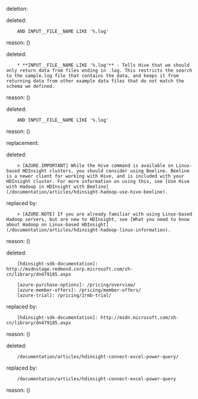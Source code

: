 deletion:

deleted:

		AND INPUT__FILE__NAME LIKE '%.log'

reason: ()

deleted:

		* **INPUT__FILE__NAME LIKE '%.log'** - Tells Hive that we should only return data from files ending in .log. This restricts the search to the sample.log file that contains the data, and keeps it from returning data from other example data files that do not match the schema we defined.

reason: ()

deleted:

		AND INPUT__FILE__NAME LIKE '%.log'

reason: ()

replacement:

deleted:

		> [AZURE.IMPORTANT] While the Hive command is available on Linux-based HDInsight clusters, you should consider using Beeline. Beeline is a newer client for working with Hive, and is included with your HDInsight cluster. For more information on using this, see [Use Hive with Hadoop in HDInsight with Beeline](/documentation/articles/hdinsight-hadoop-use-hive-beeline).

replaced by:

		> [AZURE.NOTE] If you are already familiar with using Linux-based Hadoop servers, but are new to HDInsight, see [What you need to know about Hadoop on Linux-based HDInsight](/documentation/articles/hdinsight-hadoop-linux-information).

reason: ()

deleted:

		[hdinsight-sdk-documentation]: http://msdnstage.redmond.corp.microsoft.com/zh-cn/library/dn479185.aspx
		
		[azure-purchase-options]: /pricing/overview/
		[azure-member-offers]: /pricing/member-offers/
		[azure-trial]: /pricing/1rmb-trial/

replaced by:

		[hdinsight-sdk-documentation]: http://msdn.microsoft.com/zh-cn/library/dn479185.aspx

reason: ()

deleted:

		/documentation/articles/hdinsight-connect-excel-power-query/

replaced by:

		/documentation/articles/hdinsight-connect-excel-power-query

reason: ()

